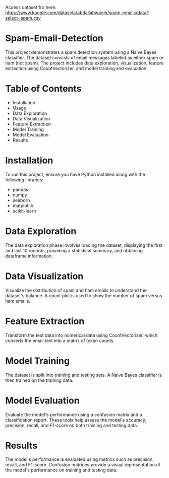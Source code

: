 Access dataset fro here: https://www.kaggle.com/datasets/abdallahwagih/spam-emails/data?select=spam.csv


# Spam-Email-Detection

This project demonstrates a spam detection system using a Naive Bayes classifier. The dataset consists of email messages labeled as either spam or ham (not spam). The project includes data exploration, visualization, feature extraction using CountVectorizer, and model training and evaluation.

# Table of Contents
* Installation
* Usage
* Data Exploration
* Data Visualization
* Feature Extraction
* Model Training
* Model Evaluation
* Results
# Installation
To run this project, ensure you have Python installed along with the following libraries:
* pandas
* numpy
* seaborn
* matplotlib
* scikit-learn
# Data Exploration
The data exploration phase involves loading the dataset, displaying the first and last 10 records, providing a statistical summary, and obtaining dataframe information.
# Data Visualization
Visualize the distribution of spam and ham emails to understand the dataset's balance. A count plot is used to show the number of spam versus ham emails.
# Feature Extraction
Transform the text data into numerical data using CountVectorizer, which converts the email text into a matrix of token counts.
# Model Training
The dataset is split into training and testing sets. A Naive Bayes classifier is then trained on the training data.
# Model Evaluation
Evaluate the model's performance using a confusion matrix and a classification report. These tools help assess the model's accuracy, precision, recall, and F1-score on both training and testing data.
# Results
The model's performance is evaluated using metrics such as precision, recall, and F1-score.
Confusion matrices provide a visual representation of the model's performance on training and testing data.

